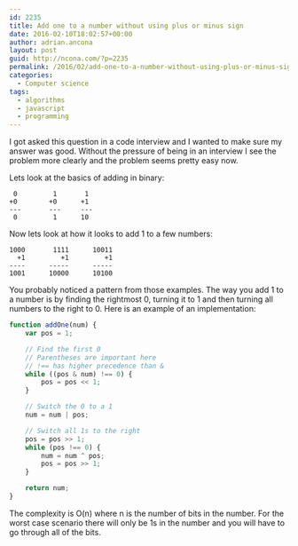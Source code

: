 ```yaml
---
id: 2235
title: Add one to a number without using plus or minus sign
date: 2016-02-10T18:02:57+00:00
author: adrian.ancona
layout: post
guid: http://ncona.com/?p=2235
permalink: /2016/02/add-one-to-a-number-without-using-plus-or-minus-sign/
categories:
  - Computer science
tags:
  - algorithms
  - javascript
  - programming
---
```

I got asked this question in a code interview and I wanted to make sure my answer was good. Without the pressure of being in an interview I see the problem more clearly and the problem seems pretty easy now.

Lets look at the basics of adding in binary:

```
 0         1       1
+0        +0      +1
---       ---     ---
 0         1      10
```

<!--more-->

Now lets look at how it looks to add 1 to a few numbers:

```
1000       1111      10011
  +1         +1         +1
----      -----      -----
1001      10000      10100
```

You probably noticed a pattern from those examples. The way you add 1 to a number is by finding the rightmost 0, turning it to 1 and then turning all numbers to the right to 0. Here is an example of an implementation:

```js
function addOne(num) {
    var pos = 1;

    // Find the first 0
    // Parentheses are important here
    // !== has higher precedence than &
    while ((pos & num) !== 0) {
        pos = pos << 1;
    }

    // Switch the 0 to a 1
    num = num | pos;

    // Switch all 1s to the right
    pos = pos >> 1;
    while (pos !== 0) {
        num = num ^ pos;
        pos = pos >> 1;
    }

    return num;
}
```

The complexity is O(n) where n is the number of bits in the number. For the worst case scenario there will only be 1s in the number and you will have to go through all of the bits.
